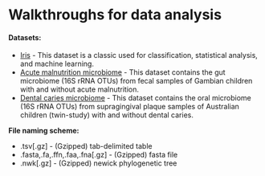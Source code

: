 # Walkthroughs for data analysis

#### Datasets:
* [Iris](data/iris) - This dataset is a classic used for classification, statistical analysis, and machine learning.
* [Acute malnutrition microbiome](data/microbiome__acute-malnutrition) - This dataset contains the gut microbiome (16S rRNA OTUs) from fecal samples of Gambian children with and without acute malnutrition.
* [Dental caries microbiome](data/microbiome__dental-caries) - This dataset contains the  oral microbiome (16S rRNA OTUs) from supragingival plaque samples of Australian children (twin-study) with and without dental caries.

**File naming scheme:**

* .tsv[.gz] - (Gzipped) tab-delimited table
* .fasta,.fa,.ffn,.faa,.fna[.gz] - (Gzipped) fasta file
* .nwk[.gz] - (Gzipped) newick phylogenetic tree